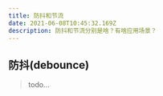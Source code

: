 ```yaml
---
title: 防抖和节流
date: 2021-06-08T10:45:32.169Z
description: 防抖和节流分别是啥？有啥应用场景？
---
```


## 防抖(debounce)

> todo...
